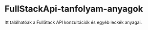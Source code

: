# FullStackApi-tanfolyam-anyagok
Itt találhatóak a FullStack API konzultációk és egyéb leckék anyagai.
